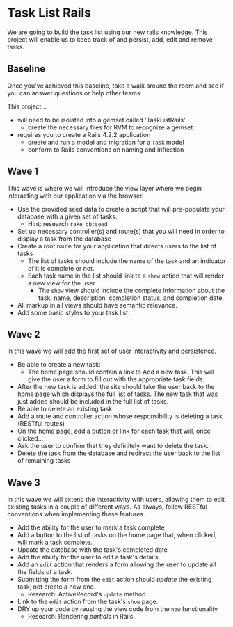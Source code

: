 # Task List Rails

We are going to build the task list using our new rails knowledge. This project will enable us to keep track of and persist, add, edit and remove tasks.

## Baseline
Once you've achieved this baseline, take a walk around the room and see if you can answer questions or help other teams.

This project...

- will need to be isolated into a gemset called 'TaskListRails'
  - create the necessary files for RVM to recognize a gemset
- requires you to create a Rails 4.2.2 application
  - create and run a model and migration for a `Task` model
  - conform to Rails conventions on naming and inflection

## Wave 1
This wave is where we will introduce the view layer where we begin interacting with our application via the browser.

  - Use the provided seed data to create a script that will pre-populate your database with a given set of tasks.
    - Hint: research `rake db:seed`
  - Set up necessary controller(s) and route(s) that you will need in order to display a task from the database
  - Create a root route for your application that directs users to the list of tasks
    - The list of tasks should include the name of the task and an indicator of it is complete or not.
    - Each task name in the list should link to a `show` action that will render a new view for the user.
      - The `show` view should include the complete information about the task: name, description, completion status, and completion date.
  - All markup in all views should have semantic relevance.
  - Add some basic styles to your task list.

##  Wave 2
In this wave we will add the first set of user interactivity and persistence.

 - Be able to create a new task:
   - The home page should contain a link to Add a new task. This will give the user a form to fill out with the appropriate task fields.
 - After the new task is added, the site should take the user back to the home page which displays the full list of tasks. The new task that was just               added should be included in the full list of tasks.
 - Be able to delete an existing task:
 - Add a route and controller action whose responsibility is deleting a task (RESTful routes)
 - On the home page, add a button or link for each task that will, once clicked...
 - Ask the user to confirm that they definitely want to delete the task.
 - Delete the task from the database and redirect the user back to the list of remaining tasks

## Wave 3
In this wave we will extend the interactivity with users, allowing them to edit existing tasks in a couple of different ways. As always, follow RESTful conventions when implementing these features.

 - Add the ability for the user to mark a task complete
 - Add a button to the list of tasks on the home page that, when clicked, will mark a task complete.
 - Update the database with the task's completed date
 - Add the ability for the user to edit a task's details.
 - Add an `edit` action that renders a form allowing the user to update all the fields of a task.
 - Submitting the form from the `edit` action should _update_ the existing task; not create a new one.
   - Research: ActiveRecord's `update` method.
 - Link to the `edit` action from the task's `show` page.
 - DRY up your code by reusing the view code from the `new` functionality
   - Research: Rendering _partials_ in Rails.
